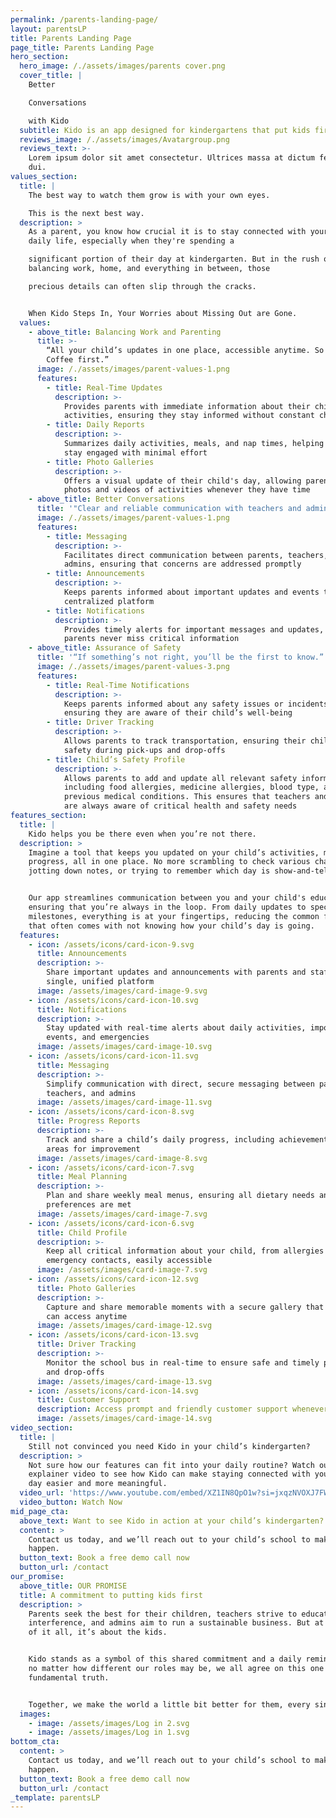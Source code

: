```yaml
---
permalink: /parents-landing-page/
layout: parentsLP
title: Parents Landing Page
page_title: Parents Landing Page
hero_section:
  hero_image: /./assets/images/parents cover.png
  cover_title: |
    Better

    Conversations

    with Kido
  subtitle: Kido is an app designed for kindergartens that put kids first
  reviews_image: /./assets/images/Avatargroup.png
  reviews_text: >-
    Lorem ipsum dolor sit amet consectetur. Ultrices massa at dictum feugiat
    dui.
values_section:
  title: |
    The best way to watch them grow is with your own eyes.

    This is the next best way.
  description: >
    As a parent, you know how crucial it is to stay connected with your child's
    daily life, especially when they're spending a

    significant portion of their day at kindergarten. But in the rush of
    balancing work, home, and everything in between, those

    precious details can often slip through the cracks.


    When Kido Steps In, Your Worries about Missing Out are Gone.
  values:
    - above_title: Balancing Work and Parenting
      title: >-
        “All your child’s updates in one place, accessible anytime. So have that
        Coffee first.”
      image: /./assets/images/parent-values-1.png
      features:
        - title: Real-Time Updates
          description: >-
            Provides parents with immediate information about their child’s
            activities, ensuring they stay informed without constant checking
        - title: Daily Reports
          description: >-
            Summarizes daily activities, meals, and nap times, helping parents
            stay engaged with minimal effort
        - title: Photo Galleries
          description: >-
            Offers a visual update of their child's day, allowing parents to see
            photos and videos of activities whenever they have time
    - above_title: Better Conversations
      title: '"Clear and reliable communication with teachers and administration.“'
      image: /./assets/images/parent-values-1.png
      features:
        - title: Messaging
          description: >-
            Facilitates direct communication between parents, teachers, and
            admins, ensuring that concerns are addressed promptly
        - title: Announcements
          description: >-
            Keeps parents informed about important updates and events through a
            centralized platform
        - title: Notifications
          description: >-
            Provides timely alerts for important messages and updates, ensuring
            parents never miss critical information
    - above_title: Assurance of Safety
      title: '“If something’s not right, you’ll be the first to know.”'
      image: /./assets/images/parent-values-3.png
      features:
        - title: Real-Time Notifications
          description: >-
            Keeps parents informed about any safety issues or incidents,
            ensuring they are aware of their child’s well-being
        - title: Driver Tracking
          description: >-
            Allows parents to track transportation, ensuring their child’s
            safety during pick-ups and drop-offs
        - title: Child’s Safety Profile
          description: >-
            Allows parents to add and update all relevant safety information,
            including food allergies, medicine allergies, blood type, and
            previous medical conditions. This ensures that teachers and staff
            are always aware of critical health and safety needs
features_section:
  title: |
    Kido helps you be there even when you’re not there.
  description: >
    Imagine a tool that keeps you updated on your child’s activities, meals, and
    progress, all in one place. No more scrambling to check various chat groups,
    jotting down notes, or trying to remember which day is show-and-tell.


    Our app streamlines communication between you and your child's educators,
    ensuring that you’re always in the loop. From daily updates to special
    milestones, everything is at your fingertips, reducing the common feeling
    that often comes with not knowing how your child’s day is going.
  features:
    - icon: /assets/icons/card-icon-9.svg
      title: Announcements
      description: >-
        Share important updates and announcements with parents and staff in a
        single, unified platform
      image: /assets/images/card-image-9.svg
    - icon: /assets/icons/card-icon-10.svg
      title: Notifications
      description: >-
        Stay updated with real-time alerts about daily activities, important
        events, and emergencies
      image: /assets/images/card-image-10.svg
    - icon: /assets/icons/card-icon-11.svg
      title: Messaging
      description: >-
        Simplify communication with direct, secure messaging between parents,
        teachers, and admins
      image: /assets/images/card-image-11.svg
    - icon: /assets/icons/card-icon-8.svg
      title: Progress Reports
      description: >-
        Track and share a child’s daily progress, including achievements and
        areas for improvement
      image: /assets/images/card-image-8.svg
    - icon: /assets/icons/card-icon-7.svg
      title: Meal Planning
      description: >-
        Plan and share weekly meal menus, ensuring all dietary needs and
        preferences are met
      image: /assets/images/card-image-7.svg
    - icon: /assets/icons/card-icon-6.svg
      title: Child Profile
      description: >-
        Keep all critical information about your child, from allergies to
        emergency contacts, easily accessible
      image: /assets/images/card-image-7.svg
    - icon: /assets/icons/card-icon-12.svg
      title: Photo Galleries
      description: >-
        Capture and share memorable moments with a secure gallery that parents
        can access anytime
      image: /assets/images/card-image-12.svg
    - icon: /assets/icons/card-icon-13.svg
      title: Driver Tracking
      description: >-
        Monitor the school bus in real-time to ensure safe and timely pick-ups
        and drop-offs
      image: /assets/images/card-image-13.svg
    - icon: /assets/icons/card-icon-14.svg
      title: Customer Support
      description: Access prompt and friendly customer support whenever you need assistance
      image: /assets/images/card-image-14.svg
video_section:
  title: |
    Still not convinced you need Kido in your child’s kindergarten?
  description: >
    Not sure how our features can fit into your daily routine? Watch our short
    explainer video to see how Kido can make staying connected with your child’s
    day easier and more meaningful.
  video_url: 'https://www.youtube.com/embed/XZ1IN8QpO1w?si=jxqzNVOXJ7FWma9g'
  video_button: Watch Now
mid_page_cta:
  above_text: Want to see Kido in action at your child’s kindergarten?
  content: >
    Contact us today, and we’ll reach out to your child’s school to make it
    happen.
  button_text: Book a free demo call now
  button_url: /contact
our_promise:
  above_title: OUR PROMISE
  title: A commitment to putting kids first
  description: >
    Parents seek the best for their children, teachers strive to educate without
    interference, and admins aim to run a sustainable business. But at the heart
    of it all, it’s about the kids.


    Kido stands as a symbol of this shared commitment and a daily reminder that,
    no matter how different our roles may be, we all agree on this one
    fundamental truth.


    Together, we make the world a little bit better for them, every single day.
  images:
    - image: /assets/images/Log in 2.svg
    - image: /assets/images/Log in 1.svg
bottom_cta:
  content: >
    Contact us today, and we’ll reach out to your child’s school to make it
    happen.
  button_text: Book a free demo call now
  button_url: /contact
_template: parentsLP
---
```


